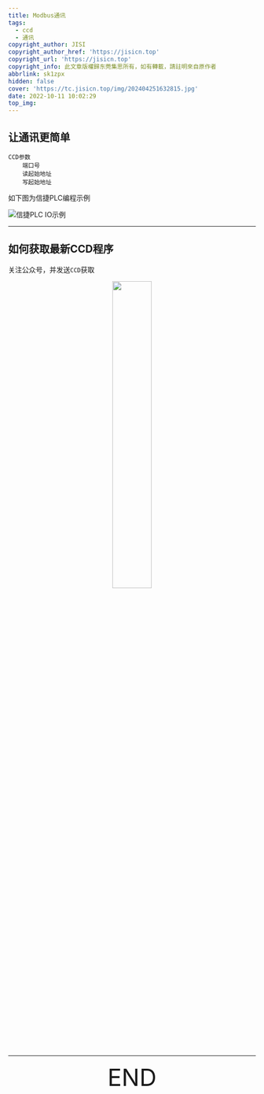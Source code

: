 ```yaml
---
title: Modbus通讯
tags:
  - ccd
  - 通讯
copyright_author: JISI
copyright_author_href: 'https://jisicn.top'
copyright_url: 'https://jisicn.top'
copyright_info: 此文章版權歸东莞集思所有，如有轉載，請註明來自原作者
abbrlink: sk1zpx
hidden: false
cover: 'https://tc.jisicn.top/img/202404251632815.jpg'
date: 2022-10-11 10:02:29
top_img:
---
```


## 让通讯更简单

```
CCD参数
	端口号
	读起始地址
	写起始地址
```


如下图为信捷PLC编程示例

![信捷PLC IO示例](https://tc.jisicn.top/img/202404251632858.png)

---

## 如何获取最新CCD程序

关注公众号，并发送`CCD`获取

<div align="center">
    <img src="https://tc.jisicn.top/img/202404251607047.png" width="40%" height="40%"></img>
</div>


------

<div align='center' ><font size='50'>END</font></div>